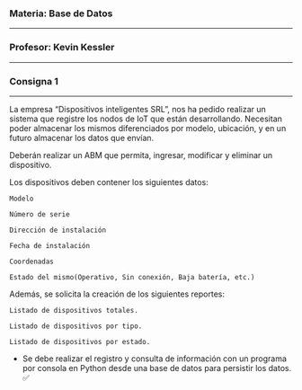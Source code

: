 ### Materia: Base de Datos
<hr>

### Profesor: Kevin Kessler
<hr>

### Consigna 1
<hr>
La empresa “Dispositivos inteligentes SRL”, nos ha pedido realizar un sistema que registre los nodos de IoT que están desarrollando. Necesitan poder almacenar los mismos diferenciados por modelo, ubicación, y en un futuro almacenar los datos que envían.

Deberán realizar un ABM que permita, ingresar, modificar y eliminar un dispositivo.

Los dispositivos deben contener los siguientes datos:

    Modelo

    Número de serie

    Dirección de instalación

    Fecha de instalación

    Coordenadas

    Estado del mismo(Operativo, Sin conexión, Baja batería, etc.)


Además, se solicita la creación de los siguientes reportes:

    Listado de dispositivos totales.

    Listado de dispositivos por tipo.

    Listado de dispositivos por estado.

* Se debe realizar el registro y consulta de información con un programa por consola en Python desde una base de datos para persistir los datos. ✅

